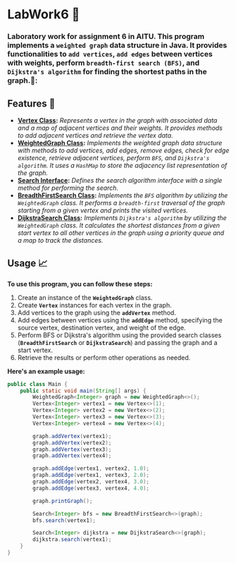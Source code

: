 # LabWork6 🚀
### Laboratory work for assignment 6 in AITU. This program implements a `weighted graph` data structure in Java. It provides functionalities to `add vertices`, `add edges` between vertices with weights, perform `breadth-first search (BFS)`, and `Dijkstra's algorithm` for finding the shortest paths in the graph.🎯:
## Features 📜
* **[Vertex Class](https://github.com/Andn1ght/LabWork6/blob/master/src/Vertex.java):** *Represents a vertex in the graph with associated data and a map of adjacent vertices and their weights. It provides methods to add adjacent vertices and retrieve the vertex data.*
* **[WeightedGraph Class](https://github.com/Andn1ght/LabWork6/blob/master/src/WeightedGraph.java):** *Implements the weighted graph data structure with methods to add vertices, add edges, remove edges, check for edge existence, retrieve adjacent vertices, perform `BFS`, and `Dijkstra's algorithm`. It uses a `HashMap` to store the adjacency list representation of the graph.*
* **[Search Interface](https://github.com/Andn1ght/LabWork6/blob/master/src/Search.java):** *Defines the search algorithm interface with a single method for performing the search.*
* **[BreadthFirstSearch Class](https://github.com/Andn1ght/LabWork6/blob/master/src/BreadthFirstSearch.java):** *Implements the `BFS` algorithm by utilizing the `WeightedGraph` class. It performs a `breadth-first` traversal of the graph starting from a given vertex and prints the visited vertices.*
* **[DijkstraSearch Class](https://github.com/Andn1ght/LabWork6/blob/master/src/DijkstraSearch.java):** *Implements `Dijkstra's algorithm` by utilizing the `WeightedGraph` class. It calculates the shortest distances from a given start vertex to all other vertices in the graph using a priority queue and a map to track the distances.*
## Usage 📈
**To use this program, you can follow these steps:**
1. Create an instance of the **`WeightedGraph`** class.
2. Create **`Vertex`** instances for each vertex in the graph.
3. Add vertices to the graph using the **`addVertex`** method.
4. Add edges between vertices using the **`addEdge`** method, specifying the source vertex, destination vertex, and weight of the edge.
5. Perform BFS or Dijkstra's algorithm using the provided search classes (**`BreadthFirstSearch`** or **`DijkstraSearch`**) and passing the graph and a start vertex.
6. Retrieve the results or perform other operations as needed.

**Here's an example usage:**
```java
public class Main {
    public static void main(String[] args) {
        WeightedGraph<Integer> graph = new WeightedGraph<>();
        Vertex<Integer> vertex1 = new Vertex<>(1);
        Vertex<Integer> vertex2 = new Vertex<>(2);
        Vertex<Integer> vertex3 = new Vertex<>(3);
        Vertex<Integer> vertex4 = new Vertex<>(4);

        graph.addVertex(vertex1);
        graph.addVertex(vertex2);
        graph.addVertex(vertex3);
        graph.addVertex(vertex4);

        graph.addEdge(vertex1, vertex2, 1.0);
        graph.addEdge(vertex1, vertex3, 2.0);
        graph.addEdge(vertex2, vertex4, 3.0);
        graph.addEdge(vertex3, vertex4, 4.0);

        graph.printGraph();

        Search<Integer> bfs = new BreadthFirstSearch<>(graph);
        bfs.search(vertex1);

        Search<Integer> dijkstra = new DijkstraSearch<>(graph);
        dijkstra.search(vertex1);
    }
}
```





